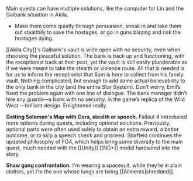 Main quests can have multiple solutions, like the computer for Lin and the Galbank situation in Akila. 
+ Make them come quietly through persuasion, sneak in and take them out stealthily to save the hostages, or go in guns blazing and risk the hostages dying.

[[Akila City]]'s Galbank's vault is wide open with no security, even when choosing the peaceful solution. The bank is back up and functioning, with the receptionist back at their post, yet the vault is still easily plunderable as if we were meant to take the stealth or violence route. 
All that is needed is for us to inform the receptionist that Sam is here to collect from his family vault. Nothing complicated, but enough to add some actual believability to the only bank in the city (and the entire Star System).
	Don’t worry, Emil’s fixed the problem again with one line of dialogue. The bank manager didn’t hire any guards—a bank with no security, in the game’s replica of the Wild West —brilliant design. Enlightened really.

**Getting Solomon's Map with Cora, stealth or speech.**
Fallout 4 introduced more options during quests, including optional solutions. Previously, optional parts were often used solely to obtain an extra reward, a better outcome, or to skip a speech check and proceed. Starfield continues the updated philosophy of FO4, which helps bring some diversity to the main quest, much needed with the [[Unity]] [[NG+]] model hardwired into the story. 

**Shaw gang confrontation.** 
I'm wearing a spacesuit, while they’re in plain clothes, yet I’m the one whose lungs are being [[Ailments|shredded]].